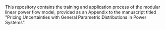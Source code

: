 This repository contains the training and application process of the modular linear power flow model, provided as an Appendix to the manuscript titled "Pricing Uncertainties with General Parametric Distributions in Power Systems".
